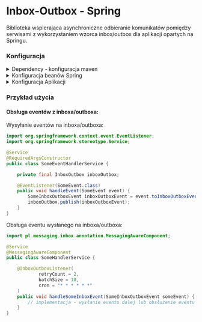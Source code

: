 # Inbox-Outbox - Spring

Biblioteka wspierająca asynchroniczne odbieranie komunikatów pomiędzy serwisami z wykorzystaniem wzorca inbox/outbox dla aplikacji opartych na Springu.

### Konfiguracja
<details>
    <summary>Dependency - konfiguracja maven</summary>

```
<dependency>
    <groupId>pl.illchess.messaging</groupId>
    <artifactId>inbox-outbox-spring</artifactId>
    <version>${inbox-outbox.version}</version>
</dependency>
```
</details>

<details>
    <summary>Konfiguracja beanów Spring</summary>
    
Zalecana jest implementacja interfejsów `LoadMessages`, `SaveMessage` oraz `DeleteMessage`. 
Domyślne implementacje działają na podstawie repozytorium in-memory. 
    

</details>

<details>
  <summary>Konfiguracja Aplikacji</summary>

Należy dodać adnotacje do naszej klasy odpowiadającej za stworzenie aplikacji SpringBoot

```java
@EnableScheduling
```

</details>

### Przykład użycia

#### Obsługa eventów z inboxa/outboxa:

Wysyłanie eventów na inboxa/outboxa:
```java
import org.springframework.context.event.EventListener;
import org.springframework.stereotype.Service;

@Service
@RequiredArgsConstructor
public class SomeEventHandlerService {

    private final InboxOutbox inboxOutbox;

    @EventListener(SomeEvent.class)
    public void handleEvent(SomeEvent event) {
        SomeInboxOutboxEvent inboxOutboxEvent = event.toInboxOutboxEvent();
        inboxOutbox.publish(inboxOutboxEvent);
    }
}

```

Obsługa eventu wysłanego na inboxa/outboxa:

```java
import pl.messaging.inbox.annotation.MessagingAwareComponent;

@Service
@MessagingAwareComponent
public class SomeHandlerService {

    @InboxOutboxListener(
            retryCount = 2,
            batchSize = 10,
            cron = "* * * * * *"
    )
    public void handleSomeInboxEvent(SomeInboxOutboxEvent someEvent) {
        // implementacja - wysłanie eventu dalej lub obsłużenie eventu
    }
}
```
